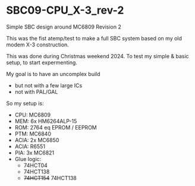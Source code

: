 # SBC09-CPU_X-3_rev-2

Simple SBC design around MC6809 Revision 2

This was the fist atemp/test to make a full SBC system based on my old
modem X-3 construction.

This was done during Christmas weekend 2024.
To test my simple & basic setup, to start expermenting.

My goal is to have an uncomplex build
* but not with a few large ICs
* not with PAL/GAL

So my setup is:
* CPU: MC6809
* MEM: 6x HM6264ALP-15
* ROM: 2764 eq EPROM / EEPROM
* PTM: MC6840
* ACIA: 2x MC6850
* ACIA: R6551
* PIA: 3x MC6821
* Glue logic:
  * 74HCT04
  * 74HCT138
  * <del>74HCT154</del> 74HCT138

